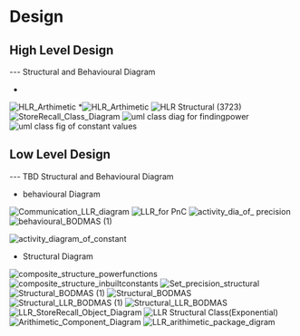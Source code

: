 # Design

## High Level Design 

--- Structural and Behavioural Diagram


*
![HLR_Arthimetic](https://user-images.githubusercontent.com/78872643/107881235-7b5ccc00-6f09-11eb-8323-328c0d0825d1.png)
*![HLR_Arthimetic](https://user-images.githubusercontent.com/78872643/107881235-7b5ccc00-6f09-11eb-8323-328c0d0825d1.png)
![HLR Structural (3723)](https://user-images.githubusercontent.com/78869361/107885208-f67cad00-6f1e-11eb-8842-d91f508dfdc9.jpg)
![StoreRecall_Class_Diagram](https://user-images.githubusercontent.com/78869160/107903095-58b0ce80-6f6e-11eb-9c7c-4803c64f738e.png)
![uml class diag for findingpower](https://user-images.githubusercontent.com/78869160/107903124-649c9080-6f6e-11eb-86b2-2dc13a984300.jpg)
![uml class fig of constant values](https://user-images.githubusercontent.com/78869160/107903129-66665400-6f6e-11eb-8284-c0819697a29f.jpg)






## Low Level Design 

--- TBD Structural and Behavioural Diagram
* behavioural Diagram

![Communication_LLR_diagram](https://user-images.githubusercontent.com/78869160/107902969-f952be80-6f6d-11eb-9e0e-7a8484ef6502.png)
![LLR_for PnC](https://user-images.githubusercontent.com/78872643/107881609-0b4f4580-6f0b-11eb-8932-6801cbc59e5b.jpg)
![activity_dia_of_ precision](https://user-images.githubusercontent.com/78872643/107881635-36399980-6f0b-11eb-853f-3868de7f7e23.png)
![behavioural_BODMAS (1)](https://user-images.githubusercontent.com/78872643/107881667-5d906680-6f0b-11eb-9ac5-777fbc8a151f.jpeg)

![activity_diagram_of_constant](https://user-images.githubusercontent.com/78869160/107902934-dfb17700-6f6d-11eb-94bd-b9d50ba8944b.png)
* Structural Diagram

![composite_structure_powerfunctions](https://user-images.githubusercontent.com/78869160/107903024-28693000-6f6e-11eb-8556-4fc846b19a65.png)
![composite_structure_inbuiltconstants](https://user-images.githubusercontent.com/78869160/107903070-4767c200-6f6e-11eb-87ef-fb4a626c8d37.png)
![Set_precision_structural](https://user-images.githubusercontent.com/78869160/107903087-55b5de00-6f6e-11eb-8014-7f12b7df893a.jpg)
![Structural_BODMAS (1)](https://user-images.githubusercontent.com/78869160/107903101-5b132880-6f6e-11eb-879a-1b19ace036f5.png)
![Structural_BODMAS](https://user-images.githubusercontent.com/78869160/107903108-5ea6af80-6f6e-11eb-90b4-b0bc2014b36b.png)
![Structural_LLR_BODMAS (1)](https://user-images.githubusercontent.com/78869160/107903113-60707300-6f6e-11eb-8021-4170b6bb291c.png)
![Structural_LLR_BODMAS](https://user-images.githubusercontent.com/78869160/107903118-623a3680-6f6e-11eb-9e3c-5f4e5abb28f4.png)
![LLR_StoreRecall_Object_Diagram](https://user-images.githubusercontent.com/78869160/107903085-53538400-6f6e-11eb-8cc6-91a9ab0a5d34.png)
![LLR Structural Class(Exponential)](https://user-images.githubusercontent.com/78869361/107885256-30e64a00-6f1f-11eb-9d1c-674aa0299773.jpg)
![Arithimetic_Component_Diagram](https://user-images.githubusercontent.com/78872643/107881200-55cfc280-6f09-11eb-958a-b920bd6ea864.png)
![LLR_arithimetic_package_digram](https://user-images.githubusercontent.com/78872643/107881625-27eb7d80-6f0b-11eb-98b0-4b4714a7e513.png)

